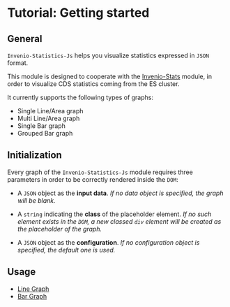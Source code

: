 # Tutorial: Getting started

## General
`Invenio-Statistics-Js` helps you visualize statistics expressed in `JSON` format.

This module is designed to cooperate with the [Invenio-Stats](https://github.com/inveniosoftware/invenio-stats) module, in order to visualize CDS statistics
coming from the ES cluster.

It currently supports the following types of graphs:

* Single Line/Area graph
* Multi Line/Area graph
* Single Bar graph
* Grouped Bar graph

## Initialization
Every graph of the `Invenio-Statistics-Js` module requires three parameters in order to be correctly
rendered inside the `DOM`:

* A `JSON` object as the **input data**. *If no data object is specified, the graph will be blank.*

* A `string` indicating the **class** of the placeholder element. *If no such element exists in the `DOM`,
a new classed `div` element will be created as the placeholder of the graph.*

* A `JSON` object as the **configuration**. *If no configuration object is specified, the default one is used.*

## Usage
* [Line Graph](https://inveniosoftware.github.io/invenio-statistics-js/examples/tutorials/2_line.html)
* [Bar Graph](https://inveniosoftware.github.io/invenio-statistics-js/examples/tutorials/3_bar.html)
